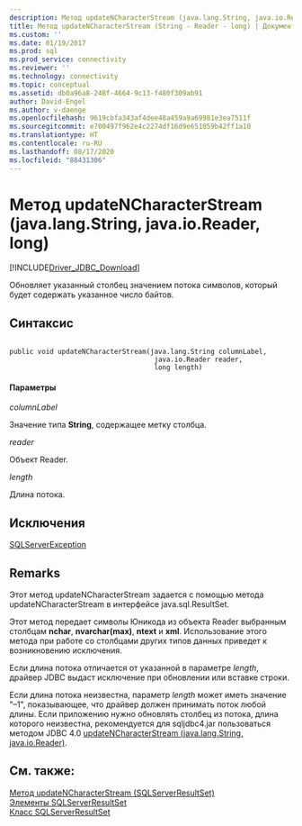 ```yaml
---
description: Метод updateNCharacterStream (java.lang.String, java.io.Reader, long)
title: Метод updateNCharacterStream (String - Reader - long) | Документация Майкрософт
ms.custom: ''
ms.date: 01/19/2017
ms.prod: sql
ms.prod_service: connectivity
ms.reviewer: ''
ms.technology: connectivity
ms.topic: conceptual
ms.assetid: db0a96a8-248f-4664-9c13-f480f309ab91
author: David-Engel
ms.author: v-daenge
ms.openlocfilehash: 9619cbfa343af4dee48a459a9a69981e3ea7511f
ms.sourcegitcommit: e700497f962e4c2274df16d9e651059b42ff1a10
ms.translationtype: HT
ms.contentlocale: ru-RU
ms.lasthandoff: 08/17/2020
ms.locfileid: "88431306"
---
```

# <a name="updatencharacterstream-method-javalangstring-javaioreader-long"></a>Метод updateNCharacterStream (java.lang.String, java.io.Reader, long)
[!INCLUDE[Driver_JDBC_Download](../../../includes/driver_jdbc_download.md)]

  Обновляет указанный столбец значением потока символов, который будет содержать указанное число байтов.  
  
## <a name="syntax"></a>Синтаксис  
  
```  
  
public void updateNCharacterStream(java.lang.String columnLabel,  
                                    java.io.Reader reader,  
                                    long length)  
```  
  
#### <a name="parameters"></a>Параметры  
 *columnLabel*  
  
 Значение типа **String**, содержащее метку столбца.  
  
 *reader*  
  
 Объект Reader.  
  
 *length*  
  
 Длина потока.  
  
## <a name="exceptions"></a>Исключения  
 [SQLServerException](../../../connect/jdbc/reference/sqlserverexception-class.md)  
  
## <a name="remarks"></a>Remarks  
 Этот метод updateNCharacterStream задается с помощью метода updateNCharacterStream в интерфейсе java.sql.ResultSet.  
  
 Этот метод передает символы Юникода из объекта Reader выбранным столбцам **nchar**, **nvarchar(max)**, **ntext** и **xml**. Использование этого метода при работе со столбцами других типов данных приведет к возникновению исключения.  
  
 Если длина потока отличается от указанной в параметре *length*, драйвер JDBC выдаст исключение при обновлении или вставке строки.  
  
 Если длина потока неизвестна, параметр *length* может иметь значение "–1", показывающее, что драйвер должен принимать поток любой длины. Если приложению нужно обновлять столбец из потока, длина которого неизвестна, рекомендуется для sqljdbc4.jar пользоваться методом JDBC 4.0 [updateNCharacterStream (java.lang.String, java.io.Reader)](../../../connect/jdbc/reference/updatencharacterstream-method-java-lang-string-java-io-reader.md).  
  
## <a name="see-also"></a>См. также:  
 [Метод updateNCharacterStream &#40;SQLServerResultSet&#41;](../../../connect/jdbc/reference/updatencharacterstream-method-sqlserverresultset.md)   
 [Элементы SQLServerResultSet](../../../connect/jdbc/reference/sqlserverresultset-members.md)   
 [Класс SQLServerResultSet](../../../connect/jdbc/reference/sqlserverresultset-class.md)  
  
  
